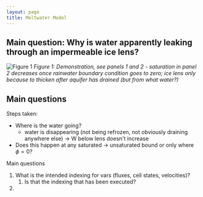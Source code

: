```yaml
---
layout: page
title: Meltwater Model 
---
```


## Main question: Why is water apparently leaking through an impermeable ice lens?

![Figure 1](https://raw.githubusercontent.com/Elizabethcase/elizabethcase.github.io/master/assets/img/ice_lens_leak_annotated.png)
*Figure 1: Demonstration, see panels 1 and 2 - saturation in panel 2 decreases once rainwater boundary condition goes to zero; ice lens only because to thicken after aquifer has drained (but from what water?)*

## Main questions

Steps taken:

- Where is the water going?
	- water is disappearing (not being refrozen, not obviously draining anywhere else) -> W below lens doesn't increase 
- Does this happen at any saturated -> unsaturated bound or only where $\phi=0$?


Main questions
1. What is the intended indexing for vars (fluxes, cell states, velocities)?
	1. Is that the indexing that has been executed?
2. 